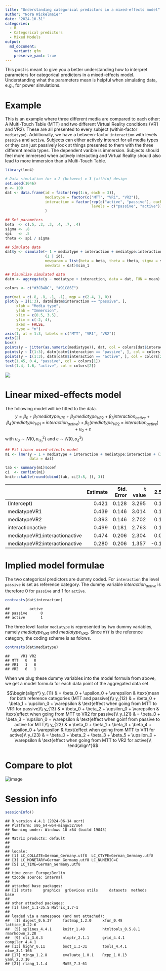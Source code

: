 ```yaml
---
title: "Understanding categorical predictors in a mixed-effects model"
author: "Nora Wickelmaier"
date: "2024-10-31"
categories:
  - R
  - Categorical predictors
  - Mixed Models
output:
  md_document:
    variant: gfm
    preserve_yaml: true
---
```


This post is meant to give you a better understanding how to interpret
parameters for categorical predictors in a mixed-effects model.
Understanding what the parameters mean is helpful when simulating data,
e.g., for power simulations.

# Example

This is an example where three different media are compared to each
other: A Multi-Touch Table (MTT) and two different Virtual Reality
conditions (VR1 and VR2). These are all presented to every subject
(within-factor `mediatype`). Additionally, we have a between-factor
`interaction` with levels `passive` and `active`. Subjects can either
actively interact for all media types or they can just passively look at
things presented to them with the three different media types. The
dependent varible is immersion. Subjects should feel more immersed when
actively interacting and Virtual Reality should also lead to more
immersion than a Multi-Touch Table.

``` r
library(lme4)

# Data simulation for a 2 (between) x 3 (within) design
set.seed(1046)
n <- 100
dat <- data.frame(id = factor(rep(1:n, each = 3)),
                  mediatype = factor(c("MTT", "VR1", "VR2")),
                  interaction = factor(rep(c("active", "passive"), each = 3),
                                       levels = c("passive", "active"))
                  )

## Set parameters
beta  <- c(.5, .2, .3, .4, .7, .4)
sigma <- .8
spi   <- .5
theta <- spi / sigma

## Simulate data
dat$y <- simulate(~ 1 + mediatype + interaction + mediatype:interaction +
                  (1 | id),
                  newparam = list(beta = beta, theta = theta, sigma = sigma),
                  newdata = dat)$sim_1

## Visualize simulated data
datm <- aggregate(y ~ mediatype + interaction, data = dat, FUN = mean)

colors <- c("#3CB4DC", "#91C86E")

par(mai = c(.8, .8, .1, .1), mgp = c(2.4, 1, 0))
plot(y ~ I(1:3), datm[datm$interaction == "passive", ],
     xlab = "Media type",
     ylab = "Immersion",
     xlim = c(0.5, 3.5),
     ylim = c(-2, 4),
     axes = FALSE,
     type = "n")
axis(1, at = 1:3, labels = c("MTT", "VR1", "VR2"))
axis(2)
box()
points(y ~ jitter(as.numeric(mediatype)), dat, col = colors[dat$interaction])
points(y ~ I(1:3), datm[datm$interaction == "passive", ], col = colors[1], type = "b", pch = 16, cex = 2)
points(y ~ I(1:3), datm[datm$interaction == "active", ], col = colors[2], type = "b", pch = 16, cex = 2)
text(1.45, 0.4, "passive", col = colors[1])
text(1.4, 1.6, "active", col = colors[2])
```

<img src="../figures/2024-10-31_data-1.png" style="display: block; margin: auto;" />

# Linear mixed-effects model

The following model will be fitted to the data. $$y = \beta_0 +
       \beta_1 mediatype_{VR1} +
       \beta_2 mediatype_{VR2} +
       \beta_3 interaction_{active} +
       \beta_4 (mediatype_{VR1} \times interaction_{active}) +
       \beta_5 (mediatype_{VR2} \times interaction_{active}) +
       \upsilon_0 +
       \varepsilon$$ with $\upsilon_0 \sim N(0, \sigma^2_{\upsilon_0})$
and $\varepsilon \sim N(0, \sigma^2_{\varepsilon})$

``` r
## Fit linear mixed-effects model
m1 <- lmer(y ~ 1 + mediatype + interaction + mediatype:interaction + (1| id),
           data = dat)

tab <- summary(m1)$coef
ci  <- confint(m1)
knitr::kable(round(cbind(tab, ci[3:8, ]), 3))
```

|                                | Estimate | Std. Error | t value |  2.5 % | 97.5 % |
|:-------------------------------|---------:|-----------:|--------:|-------:|-------:|
| (Intercept)                    |    0.421 |      0.128 |   3.295 |  0.172 |  0.670 |
| mediatypeVR1                   |    0.439 |      0.146 |   3.014 |  0.155 |  0.723 |
| mediatypeVR2                   |    0.393 |      0.146 |   2.702 |  0.110 |  0.677 |
| interactionactive              |    0.499 |      0.181 |   2.763 |  0.147 |  0.852 |
| mediatypeVR1:interactionactive |    0.474 |      0.206 |   2.304 |  0.073 |  0.876 |
| mediatypeVR2:interactionactive |    0.280 |      0.206 |   1.357 | -0.122 |  0.681 |

# Implied model formulae

The two categorical predictors are dummy coded. For `interaction` the
level `passive` is set as reference category. The dummy variable
$interaction_{active}$ is therefore 0 for `passive` and 1 for `active`.

``` r
contrasts(dat$interaction)
```

    ##         active
    ## passive      0
    ## active       1

The three level factor `mediatype` is represented by two dummy
variables, namely $mediatype_{VR1}$ and $mediatype_{VR2}$. Since `MTT`
is the reference category, the coding scheme is as folows.

``` r
contrasts(dat$mediatype)
```

    ##     VR1 VR2
    ## MTT   0   0
    ## VR1   1   0
    ## VR2   0   1

When we plug these dummy variables into the model formula from above, we
get a model formula for each data point of the aggregated data set.

$$\begin{align*}
   y_{11} & = \beta_0 +                               \upsilon_0 + \varepsilon & \text{mean for both reference categories (MTT and passive)}\\
   y_{12} & = \beta_0 + \beta_1 +                     \upsilon_0 + \varepsilon & \text{effect when going from MTT to VR1 for passive}\\
   y_{13} & = \beta_0 + \beta_2 +                     \upsilon_0 + \varepsilon & \text{effect when going from MTT to VR2 for passive}\\
   y_{21} & = \beta_0 + \beta_3 +                     \upsilon_0 + \varepsilon & \text{effect when goinf from passive to active for MTT}\\
   y_{22} & = \beta_0 + \beta_1 + \beta_3 + \beta_4 + \upsilon_0 + \varepsilon & \text{effect when going from MTT to VR1 for active}\\
   y_{23} & = \beta_0 + \beta_2 + \beta_3 + \beta_5 + \upsilon_0 + \varepsilon & \text{effect when going from MTT to VR2 for active}\\
\end{align*}$$

# Compare to plot

![image](/figures/2024-10-31_plot-1.png)

# Session info

``` r
sessionInfo()
```

    ## R version 4.4.1 (2024-06-14 ucrt)
    ## Platform: x86_64-w64-mingw32/x64
    ## Running under: Windows 10 x64 (build 19045)
    ## 
    ## Matrix products: default
    ## 
    ## 
    ## locale:
    ## [1] LC_COLLATE=German_Germany.utf8  LC_CTYPE=German_Germany.utf8   
    ## [3] LC_MONETARY=German_Germany.utf8 LC_NUMERIC=C                   
    ## [5] LC_TIME=German_Germany.utf8    
    ## 
    ## time zone: Europe/Berlin
    ## tzcode source: internal
    ## 
    ## attached base packages:
    ## [1] stats     graphics  grDevices utils     datasets  methods   base     
    ## 
    ## other attached packages:
    ## [1] lme4_1.1-35.5 Matrix_1.7-1 
    ## 
    ## loaded via a namespace (and not attached):
    ##  [1] digest_0.6.37     fastmap_1.2.0     xfun_0.48         lattice_0.22-6   
    ##  [5] splines_4.4.1     knitr_1.48        htmltools_0.5.8.1 rmarkdown_2.28   
    ##  [9] cli_3.6.3         nloptr_2.1.1      grid_4.4.1        compiler_4.4.1   
    ## [13] highr_0.11        boot_1.3-31       tools_4.4.1       nlme_3.1-166     
    ## [17] minqa_1.2.8       evaluate_1.0.1    Rcpp_1.0.13       yaml_2.3.10      
    ## [21] rlang_1.1.4       MASS_7.3-61

